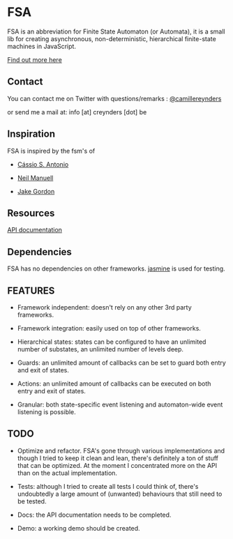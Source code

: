 # FSA

FSA is an abbreviation for Finite State Automaton (or Automata), it is a small lib for creating 
asynchronous, non-deterministic, hierarchical finite-state machines in JavaScript.

[Find out more here](http://en.wikipedia.org/wiki/Finite-state_machine)

## Contact

You can contact me on Twitter with questions/remarks : [@camillereynders](http://twitter.com/camillereynders)

or send me a mail at:
info [at] creynders [dot] be

## Inspiration

FSA is inspired by the fsm's of 

* [Cássio S. Antonio](https://github.com/cassiozen/AS3-State-Machine)

* [Neil Manuell](http://statemachine.org/)

* [Jake Gordon](http://codeincomplete.com/posts/2012/1/7/javascript_state_machine_v2_1_0/)

## Resources

[API documentation](http://creynders.github.com/fsa/docs)

## Dependencies

FSA has no dependencies on other frameworks. 
[jasmine](https://github.com/pivotal/jasmine) is used for testing.

## FEATURES

* Framework independent: doesn't rely on any other 3rd party frameworks.

* Framework integration: easily used on top of other frameworks.

* Hierarchical states: states can be configured to have an unlimited number of substates, an unlimited number of levels deep.

* Guards: an unlimited amount of callbacks can be set to guard both entry and exit of states.

* Actions: an unlimited amount of callbacks can be executed on both entry and exit of states.

* Granular: both state-specific event listening and automaton-wide event listening is possible.

## TODO

* Optimize and refactor. FSA's gone through various implementations and though I tried to keep it clean and lean, there's definitely a ton of stuff that can be optimized. At the moment I concentrated more on the API than on the actual implementation.

* Tests: although I tried to create all tests I could think of, there's undoubtedly a large amount of (unwanted) behaviours that still need to be tested.

* Docs: the API documentation needs to be completed.

* Demo: a working demo should be created.
